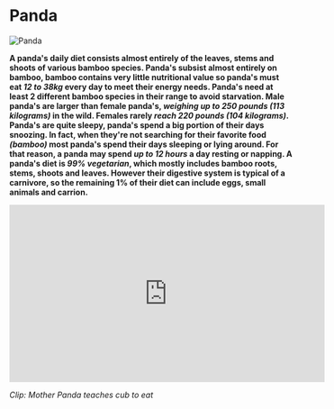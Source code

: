 # Panda

![Panda](https://encrypted-tbn3.gstatic.com/images?q=tbn:ANd9GcRSSnUKBEpJPyIoLsni5ccYhMdc4r7xScc6rAFTerPT3V7DKr43)

**A panda's daily diet consists almost entirely of the leaves, stems and shoots of various bamboo species. Panda's subsist almost entirely on bamboo, bamboo contains very little nutritional value so panda's must eat _12 to 38kg_ every day to meet their energy needs. Panda's need at least 2 different bamboo species in their range to avoid starvation. Male panda's are larger than female panda's, _weighing up to 250 pounds (113 kilograms)_ in the wild. Females rarely _reach 220 pounds (104 kilograms)_. Panda's are quite sleepy, panda's spend a big portion of their days snoozing. In fact, when they're not searching for their favorite food _(bamboo)_ most panda's spend their days sleeping or lying around. For that reason, a panda may spend _up to 12 hours_ a day resting or napping. A panda's diet is _99% vegetarian_, which mostly includes bamboo roots, stems, shoots and leaves. However their digestive system is typical of a carnivore, so the remaining 1% of their diet can include eggs, small animals and carrion.**

<iframe width="560" height="315" src="https://www.youtube.com/embed/YdP2fFyjBWQ?si=btZogjwuXwwRmbp9" title="YouTube video player" frameborder="0" allow="accelerometer; autoplay; clipboard-write; encrypted-media; gyroscope; picture-in-picture; web-share" allowfullscreen></iframe>

*Clip: Mother Panda teaches cub to eat*
